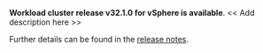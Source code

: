 **Workload cluster release v32.1.0 for vSphere is available**. << Add description here >>

Further details can be found in the [release notes](https://docs.giantswarm.io/changes/workload-cluster-releases-vsphere/releases/vsphere-32.1.0).

